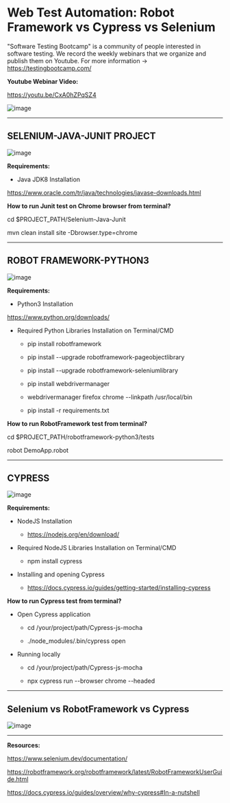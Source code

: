 # Web Test Automation: Robot Framework vs Cypress vs Selenium

"Software Testing Bootcamp" is a community of people interested in software testing. We record the weekly webinars that we organize and publish them on Youtube. For more information -> https://testingbootcamp.com/

**Youtube Webinar Video:**

https://youtu.be/CxA0hZPqSZ4

![image](https://user-images.githubusercontent.com/89974862/137537135-9bc84d3a-09bc-4767-bbe1-21bd2f3d9b27.png)


******


## SELENIUM-JAVA-JUNIT PROJECT

![image](https://user-images.githubusercontent.com/89974862/143782320-4a122e31-5b49-4368-9b61-4dbe7fc80f7a.png)

**Requirements:**

* Java JDK8 Installation

https://www.oracle.com/tr/java/technologies/javase-downloads.html 


**How to run Junit test on Chrome browser from terminal?**

cd $PROJECT_PATH/Selenium-Java-Junit

mvn clean install site -Dbrowser.type=chrome

******

## ROBOT FRAMEWORK-PYTHON3

![image](https://user-images.githubusercontent.com/89974862/143782574-b5ede1c5-f24b-4d2e-a3d7-fd5e90cc4ade.png)

**Requirements:**

* Python3 Installation

https://www.python.org/downloads/


* Required Python Libraries Installation on Terminal/CMD

  - pip install robotframework

  - pip install --upgrade robotframework-pageobjectlibrary

  - pip install --upgrade robotframework-seleniumlibrary

  - pip install webdrivermanager

  - webdrivermanager firefox chrome --linkpath /usr/local/bin

  - pip install -r requirements.txt


**How to run RobotFramework test from terminal?**

cd $PROJECT_PATH/robotframework-python3/tests

robot DemoApp.robot


******


## CYPRESS

![image](https://user-images.githubusercontent.com/89974862/143782900-65a011b6-89f0-4a8d-bb2b-69bcfd62a02c.png)


**Requirements:**

* NodeJS Installation

  - https://nodejs.org/en/download/
  

* Required NodeJS Libraries Installation on Terminal/CMD

  - npm install cypress
  

* Installing and opening Cypress

  - https://docs.cypress.io/guides/getting-started/installing-cypress


**How to run Cypress test from terminal?**

* Open Cypress application

  - cd /your/project/path/Cypress-js-mocha

  - ./node_modules/.bin/cypress open


* Running locally

  - cd /your/project/path/Cypress-js-mocha

  - npx cypress run --browser chrome --headed


******


## Selenium vs RobotFramework vs Cypress
![image](https://user-images.githubusercontent.com/89974862/143783438-7c7e7851-ae75-4897-a366-c2015f976c3a.png)


******


**Resources:**

https://www.selenium.dev/documentation/

https://robotframework.org/robotframework/latest/RobotFrameworkUserGuide.html

https://docs.cypress.io/guides/overview/why-cypress#In-a-nutshell
